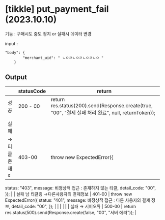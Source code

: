 # [tikkle] put_payment_fail (2023.10.10)

기능 :  구매시도 중도 정지 or 실패시 데이터 변경

input : 

```
"body": {
		"merchant_uid": " ㄴㅇㄹㄴㅇㄹㄴㅇㄹㄴㅇ "
	}
```

## Output

|  | statusCode | return |
| --- | --- | --- |
| 성공 | 200 - 00 | return res.status(200).send(Response.create(true, "00", "결제 실패 처리 완료", null, returnToken)); |
|  |  |  |
| 실패
→ 티클 존재 x | 403-00 | throw new ExpectedError({
status: "403",
message: 비정상적 접근 : 존재하지 않는 티클,
detail_code: "00",
}); |
| 실패 남 티클링
→다른사용자의 결제정보 | 401-00 | throw new ExpectedError({
status: "401",
message: 비정상적 접근 : 다른 사용자의 결제 정보,
detail_code: "00",
}); |
|  |  |  |
| 실패
→ 서버오류 | 500-00 | return res.status(500).send(Response.create(false, "00", "서버 에러")); |
